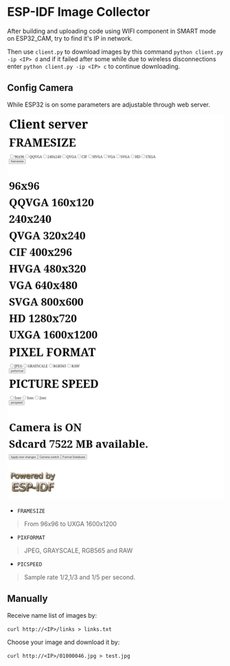 # ESP-IDF Image Collector

After building and uploading code using WIFI component in SMART mode on ESP32_CAM, try to find it's IP in network.

Then use `client.py` to download images by this command `python client.py -ip <IP> d` and if it failed after some while due to wireless disconnections  enter `python client.py -ip <IP> c` to continue downloading.

## Config Camera

While ESP32 is on some parameters are adjustable through web server.

![Web browser screenshot](src/20221203_204215.jpg)

+ `FRAMESIZE` 
> From 96x96 to UXGA 1600x1200
+ `PIXFORMAT`
> JPEG, GRAYSCALE, RGB565 and RAW
+ `PICSPEED`
> Sample rate 1/2,1/3 and 1/5 per second.

## Manually

Receive name list of images by:

`curl http://<IP>/links > links.txt`

Choose your image and download it by:

`curl http://<IP>/01000046.jpg > test.jpg`
